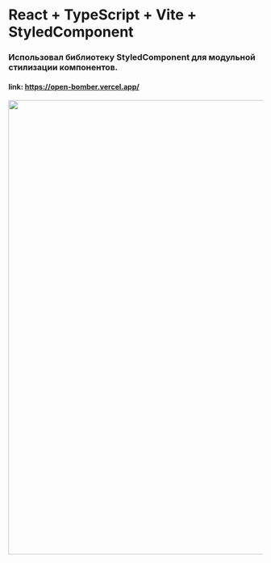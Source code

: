 # React + TypeScript + Vite + StyledComponent
### Использовал библиотеку  StyledComponent для модульной стилизации компонентов.
#### link: https://open-bomber.vercel.app/
  <img src="https://github.com/user-attachments/assets/fc1c095b-7b79-42d3-9484-3216927fe90d" width="900"/>

